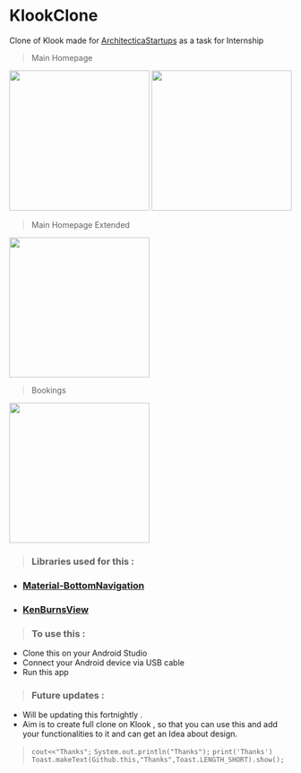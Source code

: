 
# KlookClone
Clone of Klook made for [ArchitecticaStartups](architecticastartups.com) as a task for Internship
> Main Homepage
<img src="https://i.imgur.com/tzLZulu.png" width="250">
<img src="https://i.imgur.com/b5uEBuk.png" width="250">

> Main Homepage Extended
<img src="https://i.imgur.com/JhwqCgL.png" width="250">

> Bookings
<img src="https://i.imgur.com/1HJw7ca.png" width="250">

>### Libraries used for this :
 - ### [Material-BottomNavigation](https://github.com/sephiroth74/Material-BottomNavigation)
 - ### [KenBurnsView](https://github.com/flavioarfaria/KenBurnsView)

>### To use this :
 - Clone this on your Android Studio 
 - Connect your Android device via USB cable
 - Run this app

>### Future updates :
 - Will be updating this fortnightly .
 - Aim is to create full clone on Klook , so that you can use this and add your functionalities to it and can get an Idea about design.

>`cout<<"Thanks";`
`System.out.println("Thanks");`
`print('Thanks')`
`Toast.makeText(Github.this,"Thanks",Toast.LENGTH_SHORT).show();`
